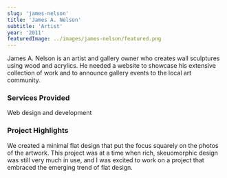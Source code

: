 ```yaml
---
slug: 'james-nelson'
title: 'James A. Nelson'
subtitle: 'Artist'
year: '2011'
featuredImage: ../images/james-nelson/featured.png
---
```


James A. Nelson is an artist and gallery owner who creates wall sculptures using wood and acrylics. He needed a website to showcase his extensive collection of work and to announce gallery events to the local art community.

### Services Provided

Web design and development

### Project Highlights

We created a minimal flat design that put the focus squarely on the photos of the artwork. This project was at a time when rich, skeuomorphic design was still very much in use, and I was excited to work on a project that embraced the emerging trend of flat design.

